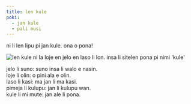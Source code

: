 ```yaml
---
title: len kule
poki:
  - jan kule
  - pali musi
---
```


ni li len lipu pi jan kule. ona o pona!

![len kule ni la loje en jelo en laso li lon. insa li sitelen pona pi nimi 'kule'](/images/lenkule.jpg)

jelo li suno: suno insa li walo e nasin.  
loje li olin: o pini ala e olin.  
laso li kasi: ma jan li ma kasi.  
pimeja li kulupu: jan li kulupu wan.  
kule li mi mute: jan ale li pona.  
